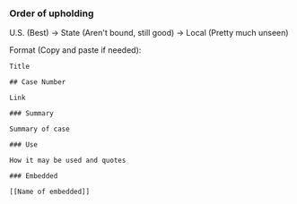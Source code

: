 ### Order of upholding
U.S. (Best) -> State (Aren't bound, still good) -> Local (Pretty much unseen)


Format (Copy and paste if needed):

```
Title

## Case Number

Link

### Summary

Summary of case

### Use

How it may be used and quotes

### Embedded

[[Name of embedded]]


```
